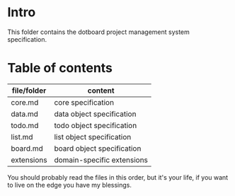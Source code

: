 # Intro
This folder contains the dotboard project management system specification.

# Table of contents
| file/folder 		| content 						|
|-------------------|-------------------------------|
| core.md			| core specification 			|
| data.md			| data object specification		|
| todo.md			| todo object specification 	|
| list.md			| list object specification		|
| board.md			| board object specification	|
| extensions		| domain-specific extensions	|

You should probably read the files in this order, but it's your life, if you
want to live on the edge you have my blessings.
